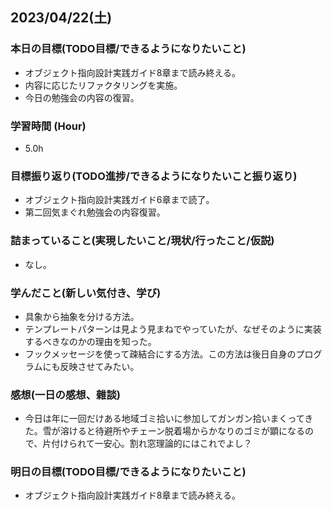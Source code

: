 ## 2023/04/22(土)

### 本日の目標(TODO目標/できるようになりたいこと)

- オブジェクト指向設計実践ガイド8章まで読み終える。
- 内容に応じたリファクタリングを実施。
- 今日の勉強会の内容の復習。

### 学習時間 (Hour)

- 5.0h

### 目標振り返り(TODO進捗/できるようになりたいこと振り返り)

- オブジェクト指向設計実践ガイド6章まで読了。
- 第二回気まぐれ勉強会の内容復習。

### 詰まっていること(実現したいこと/現状/行ったこと/仮説)

- なし。

### 学んだこと(新しい気付き、学び)

- 具象から抽象を分ける方法。
- テンプレートパターンは見よう見まねでやっていたが、なぜそのように実装するべきなのかの理由を知った。
- フックメッセージを使って疎結合にする方法。この方法は後日自身のプログラムにも反映させてみたい。

### 感想(一日の感想、雜談)

- 今日は年に一回だけある地域ゴミ拾いに参加してガンガン拾いまくってきた。雪が溶けると待避所やチェーン脱着場からかなりのゴミが顕になるので、片付けられて一安心。割れ窓理論的にはこれでよし？

### 明日の目標(TODO目標/できるようになりたいこと)

- オブジェクト指向設計実践ガイド8章まで読み終える。
